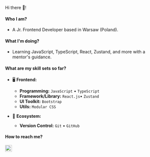 Hi there 👋!

#### Who I am?

- A Jr. Frontend Developer based in Warsaw (Poland).

#### What I'm doing?

- Learning JavaScript, TypeScript, React, Zustand, and more with a mentor's guidance.

#### What are my skill sets so far?

- 🖥 **Frontend:**

  - **Programming:** `JavaScript` • `TypeScript` 
  - **Framework/Library:** `React.js`• `Zustand` 
  - **UI Toolkit:** `Bootstrap` 
  - **Utils:** `Modular CSS`

- 🎡 **Ecosystem:**
  - **Version Control:** `Git` • `GitHub`

#### How to reach me?

<a href="https://www.linkedin.com/in/ezequiel-barredo">
  <img align="left" alt="LinkedIn" width="22px" src="./assets/linkedin.svg" />
</a>
<br/>
